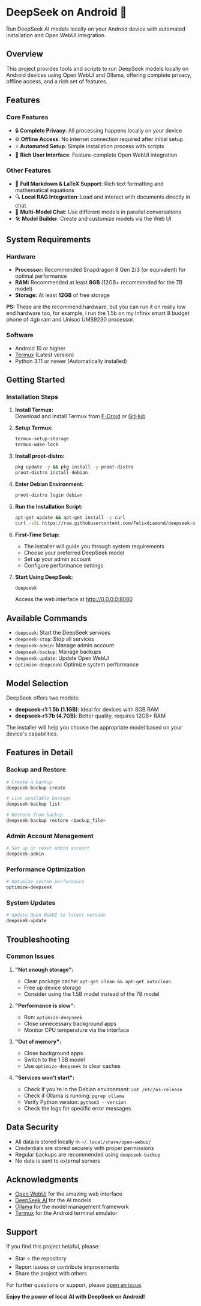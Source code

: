 # DeepSeek on Android 🚀

Run DeepSeek AI models locally on your Android device with automated installation and Open WebUI integration.

## Overview

This project provides tools and scripts to run DeepSeek models locally on Android devices using Open WebUI and Ollama, offering complete privacy, offline access, and a rich set of features.

## Features

### Core Features
- 🔒 **Complete Privacy**: All processing happens locally on your device
- 🌐 **Offline Access**: No internet connection required after initial setup
- ⚡ **Automated Setup**: Simple installation process with scripts
- 🎨 **Rich User Interface**: Feature-complete Open WebUI integration

### Other Features
- 📝 **Full Markdown & LaTeX Support**: Rich text formatting and mathematical equations
- 🔍 **Local RAG Integration**: Load and interact with documents directly in chat
- 🔄 **Multi-Model Chat**: Use different models in parallel conversations
- 🛠️ **Model Builder**: Create and customize models via the Web UI

## System Requirements

### Hardware
- **Processor:** Recommended Snapdragon 8 Gen 2/3 (or equivalent) for optimal performance
- **RAM:** Recommended at least **8GB** (12GB+ recommended for the 7B model)
- **Storage:** At least **12GB** of free storage

**PS:** These are the recommend hardware, but you can run it on really low end hardware too, for example, i run the 1.5b on my Infinix smart 8 budget phone of 4gb ram and Unisoc UMS9230 processor.

### Software
- Android 10 or higher
- [Termux](https://github.com/termux/termux-app/releases) (Latest version)
- Python 3.11 or newer (Automatically installed)

## Getting Started

### Installation Steps

1. **Install Termux:**  
   Download and install Termux from [F-Droid](https://f-droid.org/packages/com.termux/) or [GitHub](https://github.com/termux/termux-app/releases)

2. **Setup Termux:**
   ```bash
   termux-setup-storage
   termux-wake-lock
   ```

3. **Install proot-distro:**
   ```bash
   pkg update -y && pkg install -y proot-distro
   proot-distro install debian
   ```

4. **Enter Debian Environment:**
   ```bash
   proot-distro login debian
   ```

5. **Run the Installation Script:**
   ```bash
   apt-get update && apt-get install -y curl
   curl -sSL https://raw.githubusercontent.com/Felixdiamond/deepseek-on-android/main/install.sh | bash
   ```

6. **First-Time Setup:**
   - The installer will guide you through system requirements
   - Choose your preferred DeepSeek model
   - Set up your admin account
   - Configure performance settings

7. **Start Using DeepSeek:**
   ```bash
   deepseek
   ```
   Access the web interface at http://0.0.0.0:8080

## Available Commands

- `deepseek`: Start the DeepSeek services
- `deepseek-stop`: Stop all services
- `deepseek-admin`: Manage admin account
- `deepseek-backup`: Manage backups
- `deepseek-update`: Update Open WebUI
- `optimize-deepseek`: Optimize system performance

## Model Selection

DeepSeek offers two models:
- **deepseek-r1:1.5b (1.1GB)**: Ideal for devices with 8GB RAM
- **deepseek-r1:7b (4.7GB)**: Better quality, requires 12GB+ RAM

The installer will help you choose the appropriate model based on your device's capabilities.

## Features in Detail

### Backup and Restore
```bash
# Create a backup
deepseek-backup create

# List available backups
deepseek-backup list

# Restore from backup
deepseek-backup restore <backup_file>
```

### Admin Account Management
```bash
# Set up or reset admin account
deepseek-admin
```

### Performance Optimization
```bash
# Optimize system performance
optimize-deepseek
```

### System Updates
```bash
# Update Open WebUI to latest version
deepseek-update
```

## Troubleshooting

### Common Issues

1. **"Not enough storage":**
   - Clear package cache: `apt-get clean && apt-get autoclean`
   - Free up device storage
   - Consider using the 1.5B model instead of the 7B model

2. **"Performance is slow":**
   - Run: `optimize-deepseek`
   - Close unnecessary background apps
   - Monitor CPU temperature via the interface

3. **"Out of memory":**
   - Close background apps
   - Switch to the 1.5B model
   - Use `optimize-deepseek` to clear caches

4. **"Services won't start":**
   - Check if you're in the Debian environment: `cat /etc/os-release`
   - Check if Ollama is running: `pgrep ollama`
   - Verify Python version: `python3 --version`
   - Check the logs for specific error messages

## Data Security

- All data is stored locally in `~/.local/share/open-webui/`
- Credentials are stored securely with proper permissions
- Regular backups are recommended using `deepseek-backup`
- No data is sent to external servers

## Acknowledgments

- [Open WebUI](https://github.com/open-webui/open-webui) for the amazing web interface
- [DeepSeek AI](https://github.com/deepseek-ai) for the AI models
- [Ollama](https://github.com/ollama/ollama) for the model management framework
- [Termux](https://github.com/termux) for the Android terminal emulator

## Support

If you find this project helpful, please:
- Star ⭐ the repository
- Report issues or contribute improvements
- Share the project with others

For further questions or support, please [open an issue](../../issues).

**Enjoy the power of local AI with DeepSeek on Android!**